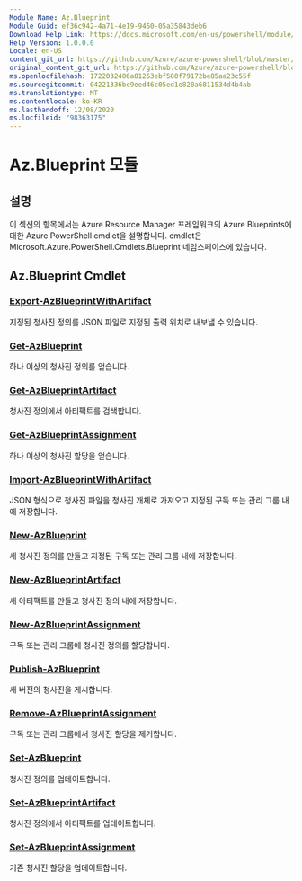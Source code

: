 ```yaml
---
Module Name: Az.Blueprint
Module Guid: ef36c942-4a71-4e19-9450-05a35843deb6
Download Help Link: https://docs.microsoft.com/en-us/powershell/module/az.blueprint
Help Version: 1.0.0.0
Locale: en-US
content_git_url: https://github.com/Azure/azure-powershell/blob/master/src/Blueprint/Blueprint/help/Az.Blueprint.md
original_content_git_url: https://github.com/Azure/azure-powershell/blob/master/src/Blueprint/Blueprint/help/Az.Blueprint.md
ms.openlocfilehash: 1722032406a81253ebf580f79172be85aa23c55f
ms.sourcegitcommit: 04221336bc9eed46c05ed1e828a6811534d4b4ab
ms.translationtype: MT
ms.contentlocale: ko-KR
ms.lasthandoff: 12/08/2020
ms.locfileid: "98363175"
---
```

# Az.Blueprint 모듈
## 설명
이 섹션의 항목에서는 Azure Resource Manager 프레임워크의 Azure Blueprints에 대한 Azure PowerShell cmdlet을 설명합니다. cmdlet은 Microsoft.Azure.PowerShell.Cmdlets.Blueprint 네임스페이스에 있습니다.

## Az.Blueprint Cmdlet
### [Export-AzBlueprintWithArtifact](Export-AzBlueprintWithArtifact.md)
지정된 청사진 정의를 JSON 파일로 지정된 출력 위치로 내보낼 수 있습니다. 

### [Get-AzBlueprint](Get-AzBlueprint.md)
하나 이상의 청사진 정의를 얻습니다.

### [Get-AzBlueprintArtifact](Get-AzBlueprintArtifact.md)
청사진 정의에서 아티팩트를 검색합니다.

### [Get-AzBlueprintAssignment](Get-AzBlueprintAssignment.md)
하나 이상의 청사진 할당을 얻습니다.

### [Import-AzBlueprintWithArtifact](Import-AzBlueprintWithArtifact.md)
JSON 형식으로 청사진 파일을 청사진 개체로 가져오고 지정된 구독 또는 관리 그룹 내에 저장합니다.

### [New-AzBlueprint](New-AzBlueprint.md)
새 청사진 정의를 만들고 지정된 구독 또는 관리 그룹 내에 저장합니다.

### [New-AzBlueprintArtifact](New-AzBlueprintArtifact.md)
새 아티팩트를 만들고 청사진 정의 내에 저장합니다.

### [New-AzBlueprintAssignment](New-AzBlueprintAssignment.md)
구독 또는 관리 그룹에 청사진 정의를 할당합니다.

### [Publish-AzBlueprint](Publish-AzBlueprint.md)
새 버전의 청사진을 게시합니다.

### [Remove-AzBlueprintAssignment](Remove-AzBlueprintAssignment.md)
구독 또는 관리 그룹에서 청사진 할당을 제거합니다.

### [Set-AzBlueprint](Set-AzBlueprint.md)
청사진 정의를 업데이트합니다.

### [Set-AzBlueprintArtifact](Set-AzBlueprintArtifact.md)
청사진 정의에서 아티팩트를 업데이트합니다.

### [Set-AzBlueprintAssignment](Set-AzBlueprintAssignment.md)
기존 청사진 할당을 업데이트합니다.

